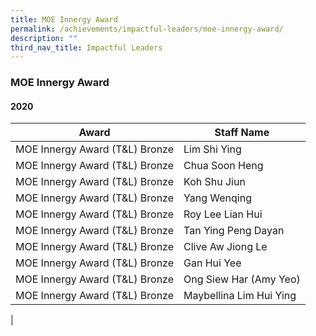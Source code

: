 ```yaml
---
title: MOE Innergy Award
permalink: /achievements/impactful-leaders/moe-innergy-award/
description: ""
third_nav_title: Impactful Leaders
---
```

### **MOE Innergy Award**
#### **2020**

| Award | Staff Name |
|---|---|
| MOE Innergy Award (T&L) Bronze | Lim Shi Ying |
| MOE Innergy Award (T&L) Bronze | Chua Soon Heng |
| MOE Innergy Award (T&L) Bronze  |  Koh Shu Jiun |
| MOE Innergy Award (T&L) Bronze  |  Yang Wenqing |
| MOE Innergy Award (T&L) Bronze  |  Roy Lee Lian Hui |
| MOE Innergy Award (T&L) Bronze |  Tan Ying Peng Dayan |
| MOE Innergy Award (T&L) Bronze |  Clive Aw Jiong Le |
| MOE Innergy Award (T&L) Bronze | Gan Hui Yee  |
| MOE Innergy Award (T&L) Bronze |  Ong Siew Har (Amy Yeo) |
| MOE Innergy Award (T&L) Bronze  | Maybellina Lim Hui Ying  |
|
